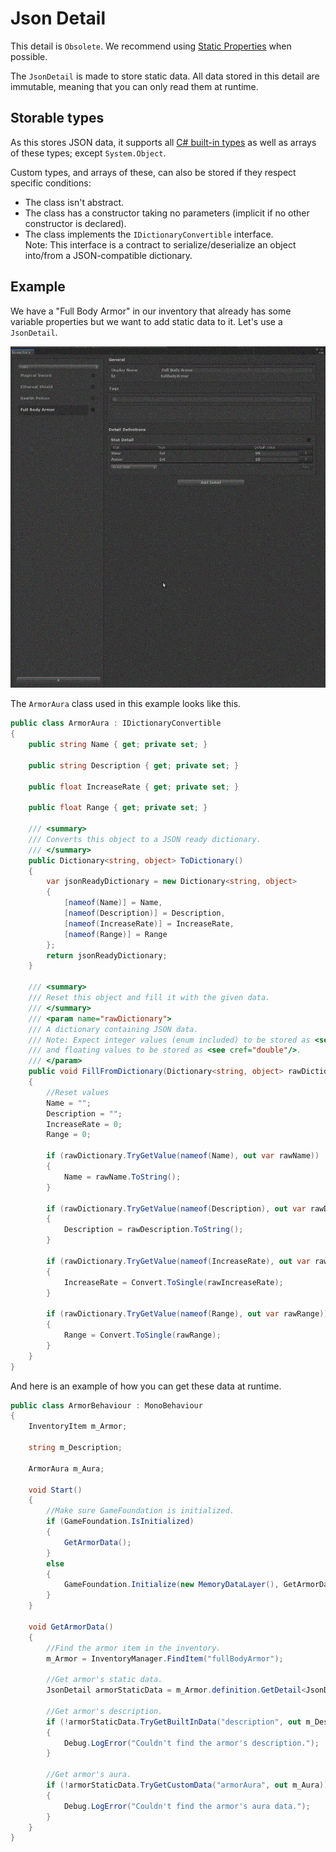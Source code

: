 # Json Detail

This detail is `Obsolete`. We recommend using [Static Properties] when possible.

The `JsonDetail` is made to store static data.
All data stored in this detail are immutable, meaning that you can only read them at runtime.

## Storable types

As this stores JSON data, it supports all [C# built-in types] as well as arrays of these types; except `System.Object`.

Custom types, and arrays of these, can also be stored if they respect specific conditions:
- The class isn't abstract.
- The class has a constructor taking no parameters (implicit if no other constructor is declared).
- The class implements the `IDictionaryConvertible` interface.\
Note: This interface is a contract to serialize/deserialize an object into/from a JSON-compatible dictionary.

## Example

We have a "Full Body Armor" in our inventory that already has some variable properties but we want to add static data to it.
Let's use a `JsonDetail`.

![Detail creation](../images/JsonDetail.gif)

The `ArmorAura` class used in this example looks like this.

```cs
public class ArmorAura : IDictionaryConvertible
{
    public string Name { get; private set; }

    public string Description { get; private set; }

    public float IncreaseRate { get; private set; }

    public float Range { get; private set; }

    /// <summary>
    /// Converts this object to a JSON ready dictionary.
    /// </summary>
    public Dictionary<string, object> ToDictionary()
    {
        var jsonReadyDictionary = new Dictionary<string, object>
        {
            [nameof(Name)] = Name,
            [nameof(Description)] = Description,
            [nameof(IncreaseRate)] = IncreaseRate,
            [nameof(Range)] = Range
        };
        return jsonReadyDictionary;
    }

    /// <summary>
    /// Reset this object and fill it with the given data.
    /// </summary>
    /// <param name="rawDictionary">
    /// A dictionary containing JSON data.
    /// Note: Expect integer values (enum included) to be stored as <see cref="long"/>
    /// and floating values to be stored as <see cref="double"/>.
    /// </param>
    public void FillFromDictionary(Dictionary<string, object> rawDictionary)
    {
        //Reset values 
        Name = "";
        Description = "";
        IncreaseRate = 0;
        Range = 0;

        if (rawDictionary.TryGetValue(nameof(Name), out var rawName))
        {
            Name = rawName.ToString();
        }

        if (rawDictionary.TryGetValue(nameof(Description), out var rawDescription))
        {
            Description = rawDescription.ToString();
        }

        if (rawDictionary.TryGetValue(nameof(IncreaseRate), out var rawIncreaseRate))
        {
            IncreaseRate = Convert.ToSingle(rawIncreaseRate);
        }

        if (rawDictionary.TryGetValue(nameof(Range), out var rawRange))
        {
            Range = Convert.ToSingle(rawRange);
        }
    }
}
```

And here is an example of how you can get these data at runtime.

```cs
public class ArmorBehaviour : MonoBehaviour
{
    InventoryItem m_Armor;

    string m_Description;

    ArmorAura m_Aura;

    void Start()
    {
        //Make sure GameFoundation is initialized. 
        if (GameFoundation.IsInitialized)
        {
            GetArmorData();
        }
        else
        {
            GameFoundation.Initialize(new MemoryDataLayer(), GetArmorData);
        }
    }

    void GetArmorData()
    {
        //Find the armor item in the inventory.
        m_Armor = InventoryManager.FindItem("fullBodyArmor");

        //Get armor's static data.
        JsonDetail armorStaticData = m_Armor.definition.GetDetail<JsonDetail>();

        //Get armor's description.
        if (!armorStaticData.TryGetBuiltInData("description", out m_Description))
        {
            Debug.LogError("Couldn't find the armor's description.");
        }

        //Get armor's aura.
        if (!armorStaticData.TryGetCustomData("armorAura", out m_Aura))
        {
            Debug.LogError("Couldn't find the armor's aura data.");
        }
    }
}
```










[c# built-in types]: https://docs.microsoft.com/en-us/dotnet/csharp/language-reference/builtin-types/built-in-types
[Static Properties]: ../Tutorials/06-StaticProperties.md